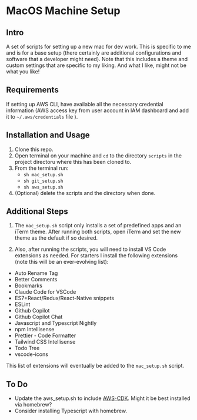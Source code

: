 # MacOS Machine Setup

## Intro

A set of scripts for setting up a new mac for dev work. This is specific to me and is for a base setup (there certainly are additional configurations and software that a developer might need). Note that this includes a theme and custom settings that are specific to my liking. And what I like, might not be what you like!

## Requirements

If setting up AWS CLI, have available all the necessary credential information (AWS access key from user account in IAM dashboard and add it to `~/.aws/credentials` file ).

## Installation and Usage

1. Clone this repo.
2. Open terminal on your machine and `cd` to the directory `scripts` in the project directoru where this has been cloned to.
3. From the terminal run:
   - `sh mac_setup.sh`
   - `sh git_setup.sh`
   - `sh aws_setup.sh`
4. (Optional) delete the scripts and the directory when done.

## Additional Steps

1. The `mac_setup.sh` script only installs a set of predefined apps and an iTerm theme. After running both scripts, open iTerm and set the new theme as the default if so desired.

2. Also, after running the scripts, you will need to install VS Code extensions as needed. For starters I install the following extensions (note this will be an ever-evolving list):

- Auto Rename Tag
- Better Comments
- Bookmarks
- Claude Code for VSCode
- ES7+React/Redux/React-Native snippets
- ESLint
- Github Copilot
- Github Copilot Chat
- Javascript and Typescript Nightly
- npm Intellisense
- Prettier - Code Formatter
- Tailwind CSS Intellisense
- Todo Tree
- vscode-icons

This list of extensions will eventually be added to the `mac_setup.sh` script.

## To Do

- Update the aws_setup.sh to include [AWS-CDK](https://github.com/aws/aws-cdk?tab=readme-ov-file#getting-started). Might it be best installed via homebrew?
- Consider installing Typescript with homebrew.
